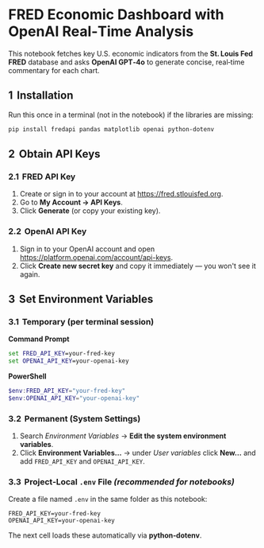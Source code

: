 # FRED Economic Dashboard with OpenAI Real‑Time Analysis

This notebook fetches key U.S. economic indicators from the **St. Louis Fed FRED** database and asks **OpenAI GPT‑4o** to generate concise, real‑time commentary for each chart.

## 1  Installation
Run this once in a terminal (not in the notebook) if the libraries are missing:
```bash
pip install fredapi pandas matplotlib openai python-dotenv
```

## 2  Obtain API Keys
### 2.1  FRED API Key
1. Create or sign in to your account at <https://fred.stlouisfed.org>.
2. Go to **My Account → API Keys**.
3. Click **Generate** (or copy your existing key).

### 2.2  OpenAI API Key
1. Sign in to your OpenAI account and open <https://platform.openai.com/account/api-keys>.
2. Click **Create new secret key** and copy it immediately — you won't see it again.

## 3  Set Environment Variables
### 3.1  Temporary (per terminal session)
**Command Prompt**
```cmd
set FRED_API_KEY=your-fred-key
set OPENAI_API_KEY=your-openai-key
```
**PowerShell**
```powershell
$env:FRED_API_KEY="your-fred-key"
$env:OPENAI_API_KEY="your-openai-key"
```

### 3.2  Permanent (System Settings)
1. Search *Environment Variables* → **Edit the system environment variables**.
2. Click **Environment Variables…** → under *User variables* click **New…** and add
   `FRED_API_KEY` and `OPENAI_API_KEY`.

### 3.3  Project‑Local `.env` File *(recommended for notebooks)*
Create a file named `.env` in the same folder as this notebook:
```text
FRED_API_KEY=your-fred-key
OPENAI_API_KEY=your-openai-key
```
The next cell loads these automatically via **python‑dotenv**.

